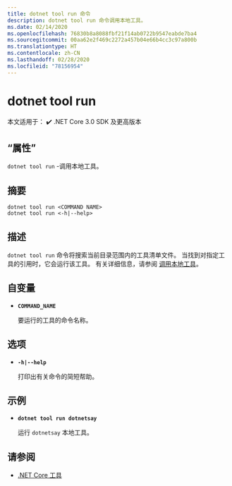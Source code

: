 ```yaml
---
title: dotnet tool run 命令
description: dotnet tool run 命令调用本地工具。
ms.date: 02/14/2020
ms.openlocfilehash: 76830b8a8088fbf21f14ab0722b9547eabde7ba4
ms.sourcegitcommit: 00aa62e2f469c2272a457b04e66b4cc3c97a800b
ms.translationtype: HT
ms.contentlocale: zh-CN
ms.lasthandoff: 02/28/2020
ms.locfileid: "78156954"
---
```

# <a name="dotnet-tool-run"></a>dotnet tool run

 本文适用于： ✔️ .NET Core 3.0 SDK 及更高版本

## <a name="name"></a>“属性”

`dotnet tool run` -调用本地工具。

## <a name="synopsis"></a>摘要

```dotnetcli
dotnet tool run <COMMAND NAME>
dotnet tool run <-h|--help>
```

## <a name="description"></a>描述

`dotnet tool run` 命令将搜索当前目录范围内的工具清单文件。 当找到对指定工具的引用时，它会运行该工具。 有关详细信息，请参阅 [调用本地工具](global-tools.md#invoke-a-local-tool)。

## <a name="arguments"></a>自变量

- **`COMMAND_NAME`**

  要运行的工具的命令名称。

## <a name="options"></a>选项

- **`-h|--help`**

  打印出有关命令的简短帮助。

## <a name="example"></a>示例

- **`dotnet tool run dotnetsay`**

  运行 `dotnetsay` 本地工具。

## <a name="see-also"></a>请参阅

- [.NET Core 工具](global-tools.md)
